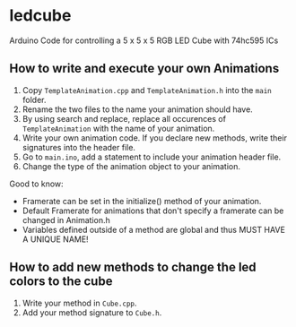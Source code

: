 # ledcube
Arduino Code for controlling a 5 x 5 x 5 RGB LED Cube with 74hc595 ICs

## How to write and execute your own Animations
1. Copy `TemplateAnimation.cpp` and `TemplateAnimation.h` into the `main` folder.
2. Rename the two files to the name your animation should have.
3. By using search and replace, replace all occurences of `TemplateAnimation` with the name of your animation.
4. Write your own animation code. If you declare new methods, write their signatures into the header file.
5. Go to `main.ino`, add a statement to include your animation header file.
6. Change the type of the animation object to your animation.

Good to know:
- Framerate can be set in the initialize() method of your animation.
- Default Framerate for animations that don't specify a framerate can be changed in Animation.h
- Variables defined outside of a method are global and thus MUST HAVE A UNIQUE NAME!

## How to add new methods to change the led colors to the cube
1. Write your method in `Cube.cpp`.
2. Add your method signature to `Cube.h`.
